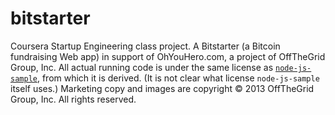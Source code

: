 bitstarter
==========
Coursera Startup Engineering class project.  A Bitstarter (a Bitcoin fundraising Web app) in support of OhYouHero.com, a project of OffTheGrid Group, Inc.
All actual running code is under the same license as [`node-js-sample`](https://github.com/heroku/node-js-sample), from which it is derived. (It is not clear what license `node-js-sample` itself uses.)
Marketing copy and images are copyright © 2013 OffTheGrid Group, Inc. All rights reserved.
